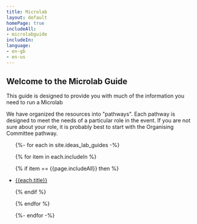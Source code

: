 ```yaml
---
title: Microlab
layout: default
homePage: true
includeAll: 
- microlabguide
includeIn: 
language:
- en-gb
- en-us
---
```

## Welcome to the Microlab Guide

This guide is designed to provide you with much of the information you need to run a Microlab 

We have organized the resources into "pathways". Each pathway is designed to meet the needs of a particular role in the event. If you are not sure about your role, it is probably best to start with the Organising Committee pathway.
<ul>
{%- for each in site.ideas_lab_guides -%}

{% for item in each.includeIn %}

{% if item == {{page.includeAll}} then %}

<li><a href="{{each.url}}">{{each.title}}</a></li>

{% endif %}

{% endfor %}

{%- endfor -%}
</ul>